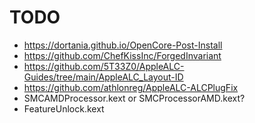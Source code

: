 # TODO

- https://dortania.github.io/OpenCore-Post-Install
- https://github.com/ChefKissInc/ForgedInvariant
- https://github.com/5T33Z0/AppleALC-Guides/tree/main/AppleALC_Layout-ID
- https://github.com/athlonreg/AppleALC-ALCPlugFix
- SMCAMDProcessor.kext or SMCProcessorAMD.kext?
- FeatureUnlock.kext
